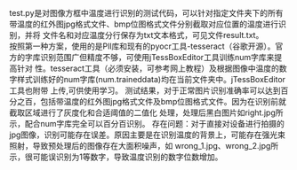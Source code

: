test.py是对图像方框中温度进行识别的测试代码，可以针对指定文件夹下的所有带温度的红外图jpg格式文件、bmp位图格式文件分别截取对应位置的温度进行识别，并将
文件名和对应温度分行保存为txt文本格式，可见文件result.txt。				
按照第一种方案，使用的是PIl库和现有的pyocr工具-tesseract（谷歌开源）。官方的字库识别范围广但精度不够，可使用jTessBoxEditor工具训练num字库来提高针对
性。tesseract工具（必须安装，可参考网上教程）及根据图像中温度的数字样式训练好的num字库(num.traineddata)均在当前文件夹中。jTessBoxEditor工具也附带
上传,可供使用学习。
测试结果，对于正常图片识别准确率可以达到百分之百，包括带温度的红外图jpg格式文件及bmp位图格式文件。因为在识别前就截取区域进行了灰度化和合适阈值的二值化
处理，处理后黑白图片如right.jpg所示，配合num字库完全可以百分百识别。
存在问题：对于直接对设备进行拍摄的jpg图像，识别可能存在误差。原因主要是在识别温度的背景上，可能存在强光束照射，导致预处理后的图像存在大面积噪声，如
wrong_1.jpg、wrong_2.jpg所示，很可能误识别为1等数字，导致温度识别的数字位数增加。
